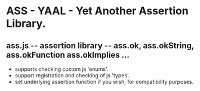 # ASS - YAAL - Yet Another Assertion Library.

## ass.js -- assertion library -- ass.ok, ass.okString, ass.okFunction ass.okImplies ... 
* supports checking custom js 'enums'.
* support registration and checking of js 'types'.
* set underlying assertion function if you wish, for compatibility purposes.


